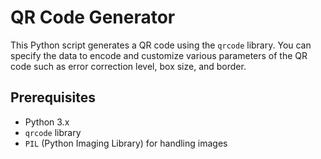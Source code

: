 # QR Code Generator

This Python script generates a QR code using the `qrcode` library. You can specify the data to encode and customize various parameters of the QR code such as error correction level, box size, and border.

## Prerequisites

- Python 3.x
- `qrcode` library
- `PIL` (Python Imaging Library) for handling images


